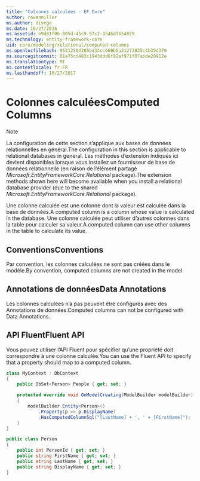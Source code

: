 ```yaml
---
title: "Colonnes calculées - EF Core"
author: rowanmiller
ms.author: divega
ms.date: 10/27/2016
ms.assetid: e9d81f06-805d-45c9-97c2-3546df654829
ms.technology: entity-framework-core
uid: core/modeling/relational/computed-columns
ms.openlocfilehash: 95312504286bd34cc666b5a21273835c4b35d379
ms.sourcegitcommit: 01a75cd483c1943ddd6f82af971f07abde20912e
ms.translationtype: MT
ms.contentlocale: fr-FR
ms.lasthandoff: 10/27/2017
---
```

# <a name="computed-columns"></a><span data-ttu-id="ccef1-102">Colonnes calculées</span><span class="sxs-lookup"><span data-stu-id="ccef1-102">Computed Columns</span></span>

> [!NOTE]  
> <span data-ttu-id="ccef1-103">La configuration de cette section s’applique aux bases de données relationnelles en général.</span><span class="sxs-lookup"><span data-stu-id="ccef1-103">The configuration in this section is applicable to relational databases in general.</span></span> <span data-ttu-id="ccef1-104">Les méthodes d’extension indiqués ici devient disponibles lorsque vous installez un fournisseur de base de données relationnelle (en raison de l’élément partagé *Microsoft.EntityFrameworkCore.Relational* package).</span><span class="sxs-lookup"><span data-stu-id="ccef1-104">The extension methods shown here will become available when you install a relational database provider (due to the shared *Microsoft.EntityFrameworkCore.Relational* package).</span></span>

<span data-ttu-id="ccef1-105">Une colonne calculée est une colonne dont la valeur est calculée dans la base de données.</span><span class="sxs-lookup"><span data-stu-id="ccef1-105">A computed column is a column whose value is calculated in the database.</span></span> <span data-ttu-id="ccef1-106">Une colonne calculée peut utiliser d’autres colonnes dans la table pour calculer sa valeur.</span><span class="sxs-lookup"><span data-stu-id="ccef1-106">A computed column can use other columns in the table to calculate its value.</span></span>

## <a name="conventions"></a><span data-ttu-id="ccef1-107">Conventions</span><span class="sxs-lookup"><span data-stu-id="ccef1-107">Conventions</span></span>

<span data-ttu-id="ccef1-108">Par convention, les colonnes calculées ne sont pas créées dans le modèle.</span><span class="sxs-lookup"><span data-stu-id="ccef1-108">By convention, computed columns are not created in the model.</span></span>

## <a name="data-annotations"></a><span data-ttu-id="ccef1-109">Annotations de données</span><span class="sxs-lookup"><span data-stu-id="ccef1-109">Data Annotations</span></span>

<span data-ttu-id="ccef1-110">Les colonnes calculées n’a pas peuvent être configurés avec des Annotations de données.</span><span class="sxs-lookup"><span data-stu-id="ccef1-110">Computed columns can not be configured with Data Annotations.</span></span>

## <a name="fluent-api"></a><span data-ttu-id="ccef1-111">API Fluent</span><span class="sxs-lookup"><span data-stu-id="ccef1-111">Fluent API</span></span>

<span data-ttu-id="ccef1-112">Vous pouvez utiliser l’API Fluent pour spécifier qu’une propriété doit correspondre à une colonne calculée.</span><span class="sxs-lookup"><span data-stu-id="ccef1-112">You can use the Fluent API to specify that a property should map to a computed column.</span></span>

<!-- [!code-csharp[Main](samples/core/relational/Modeling/FluentAPI/Samples/Relational/ComputedColumn.cs?highlight=9)] -->
``` csharp
class MyContext : DbContext
{
    public DbSet<Person> People { get; set; }

    protected override void OnModelCreating(ModelBuilder modelBuilder)
    {
        modelBuilder.Entity<Person>()
            .Property(p => p.DisplayName)
            .HasComputedColumnSql("[LastName] + ', ' + [FirstName]");
    }
}

public class Person
{
    public int PersonId { get; set; }
    public string FirstName { get; set; }
    public string LastName { get; set; }
    public string DisplayName { get; set; }
}
```
